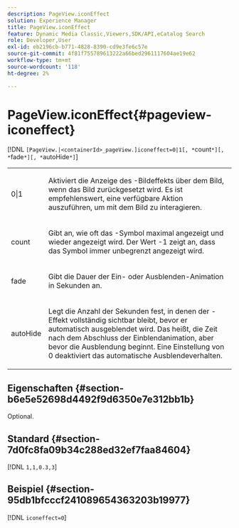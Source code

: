 ```yaml
---
description: PageView.iconEffect
solution: Experience Manager
title: PageView.iconEffect
feature: Dynamic Media Classic,Viewers,SDK/API,eCatalog Search
role: Developer,User
exl-id: eb2196cb-b771-4828-8390-cd9e3fe6c57e
source-git-commit: 4f81f755789613222a66bed2961117604ae19e62
workflow-type: tm+mt
source-wordcount: '118'
ht-degree: 2%

---
```


# PageView.iconEffect{#pageview-iconeffect}

[!DNL `[PageView.|<containerId>_pageView.]iconeffect=0|1[, *`count`*][, *`fade`*][, *`autoHide`*]`]

<table id="table_DD66FFC263A34220876DD204BFE62D49"> 
 <tbody> 
  <tr> 
   <td colname="col1"> <p> <span class="codeph"> 0|1</span> </p> </td> 
   <td colname="col2"> <p> Aktiviert die Anzeige des <span class="codeph"> -Bildeffekts</span> über dem Bild, wenn das Bild zurückgesetzt wird. Es ist empfehlenswert, eine verfügbare Aktion auszuführen, um mit dem Bild zu interagieren. </p> </td> 
  </tr> 
  <tr> 
   <td colname="col1"> <p> <span class="codeph"><span class="varname"> count</span></span> </p> </td> 
   <td colname="col2"> <p> Gibt an, wie oft das <span class="codeph">-Symbol</span> maximal angezeigt und wieder angezeigt wird. Der Wert <span class="codeph"> -1</span> zeigt an, dass das Symbol immer unbegrenzt angezeigt wird. </p> </td> 
  </tr> 
  <tr> 
   <td colname="col1"> <p><span class="codeph"><span class="varname"> fade</span></span> </p> </td> 
   <td colname="col2"> <p>Gibt die Dauer der Ein- oder Ausblenden-Animation in Sekunden an. </p> </td> 
  </tr> 
  <tr> 
   <td colname="col1"> <p><span class="codeph"><span class="varname"> autoHide</span></span> </p> </td> 
   <td colname="col2"> <p>Legt die Anzahl der Sekunden fest, in denen der <span class="codeph">-Effekt</span> vollständig sichtbar bleibt, bevor er automatisch ausgeblendet wird. Das heißt, die Zeit nach dem Abschluss der Einblendanimation, aber bevor die Ausblendung beginnt. Eine Einstellung von <span class="codeph"> 0</span> deaktiviert das automatische Ausblendeverhalten. </p> </td> 
  </tr> 
 </tbody> 
</table>

## Eigenschaften {#section-b6e5e52698d4492f9d6350e7e312bb1b}

Optional.

## Standard {#section-7d0fc8fa09b34c288ed32ef7faa84604}

[!DNL `1,1,0.3,3`]

## Beispiel {#section-95db1bfcccf241089654363203b19977}

[!DNL `iconeffect=0`]
